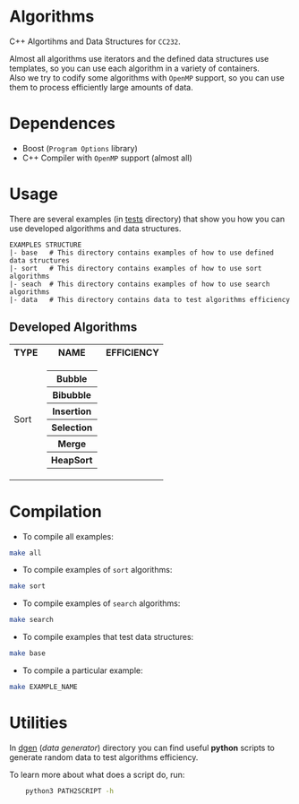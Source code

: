 # Algorithms
C++ Algortihms and Data Structures for `CC232`.

Almost all algorithms use iterators and the defined data structures use templates, so you can use each algorithm in a variety of containers.  
Also we try to codify some algorithms with `OpenMP` support, so you can use them to process efficiently large amounts of data.

# Dependences
* Boost (`Program Options` library)
* C++ Compiler with `OpenMP` support (almost all)

# Usage
There are several examples (in [tests](https://github.com/glozanoa/algorithms/tree/master/tests) directory) that show you how you can use developed algorithms and  data structures.

```
EXAMPLES STRUCTURE
|- base   # This directory contains examples of how to use defined data structures
|- sort   # This directory contains examples of how to use sort algorithms
|- seach  # This directory contains examples of how to use search algorithms
|- data   # This directory contains data to test algorithms efficiency
```
## Developed Algorithms


<table>
    <tr>
        <th> TYPE </th>
        <th> NAME </th>
        <th> EFFICIENCY </th>
    </tr>
    <tr>
        <td> Sort </td>
        <td>
            <table>
                <tr>
                    <th> Bubble </th>
                    <!-- <th> BUBBLE_COMPLEXITY </th> -->
                </tr>
                <tr>
                    <th> Bibubble </th>
                    <!-- <th> BIBUBBLE_COMPLEXITY </th> -->
                </tr>
                <tr>
                    <th> Insertion </th>
                    <!-- <th> INSERTION_COMPLEXITY </th> -->
                </tr>
                <tr>
                    <th> Selection </th>
                    <!-- <th> SELECTION_COMPLEXITY </th> -->
                </tr>
                <tr>
                    <th> Merge </th>
                    <!-- <th> MERGE_COMPLEXITY </th> -->
                </tr>
                <tr>
                    <th> HeapSort </th>
                    <!-- <th> HEAPSORT_COMPLEXITY </th> -->
                </tr>
            </table>
        </td>
    </tr>
</table>

<!-- | Algorithm | Efficiency | -->
<!-- |-----------|------------| -->
<!-- | bubble    |            | -->
<!-- | bibubble  |            | -->
<!-- | insertion |            | -->
<!-- | selection |            | -->
<!-- | merge     |            | -->
<!-- | heap sort | O(n log n) | -->


# Compilation
* To compile all examples:
```bash
make all
```

* To compile examples of `sort` algorithms:
```bash
make sort
```

* To compile examples of `search` algorithms:
```bash
make search
```
* To compile examples that test data structures:
```bash
make base
```

* To compile a particular example:

```bash
make EXAMPLE_NAME
```

# Utilities
In [dgen](https://github.com/glozanoa/algorithms/tree/master/dgen) (*data generator*) directory you can find useful **python** scripts to generate random data to test algorithms efficiency.

To learn more about what does a script do, run:

```bash
    python3 PATH2SCRIPT -h
```

